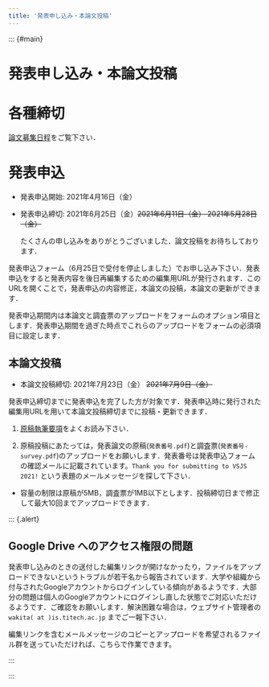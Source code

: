 ```yaml
---
title: '発表申し込み・本論文投稿'
---
```


::: {#main}

# 発表申し込み・本論文投稿

# 各種締切

[論文募集日程](index.html#dates)をご覧下さい．

# 発表申込

- 発表申込開始: 2021年4月16日（金）

- 発表申込締切: 2021年6月25日（金）~~2021年6月11日（金） 2021年5月28日（金）~~

    たくさんの申し込みをありがとうございました．論文投稿をお待ちしております．

<!-- [発表申込フォーム](https://docs.google.com/forms/d/e/1FAIpQLSfgGYT_V0FiAf7TB9cZL3M1-URuhWCdDOEAZubyi5CU-5GPsA/viewform) -->発表申込フォーム（6月25日で受付を停止しました）でお申し込み下さい．発表申込をすると発表内容を後日再編集するための編集用URLが発行されます．このURLを開くことで，発表申込の内容修正，本論文の投稿，本論文の更新ができます． 

発表申込期間内は本論文と調査票のアップロードをフォームのオプション項目とします．発表申込期間を過ぎた時点でこれらのアップロードをフォームの必須項目に設定します．

<!-- 講演原稿の受付は，終了いたしました． -->

## 本論文投稿

- 本論文投稿締切: 2021年7月23日（金） ~~2021年7月9日（金）~~

発表申込締切までに発表申込を完了した方が対象です．発表申込時に発行された編集用URLを用いて本論文投稿締切までに投稿・更新できます．

1. [原稿執筆要項](authoring.html)をよくお読み下さい．

1. 原稿投稿にあたっては，発表論文の原稿(`発表番号.pdf`)と調査票(`発表番号-survey.pdf`)のアップロードをお願いします．発表番号は発表申込フォームの確認メールに記載されています。`Thank you for submitting to VSJS 2021!` という表題のメールメッセージを探して下さい．

- 容量の制限は原稿が5MB，調査票が1MB以下とします．投稿締切日まで修正して最大10回までアップロードできます．

::: {.alert}
## Google Drive へのアクセス権限の問題

発表申し込みのときの送付した編集リンクが開けなかったり，ファイルをアップロードできないというトラブルが若干名から報告されています．大学や組織から付与されたGoogleアカウントからログインしている傾向があるようです．大部分の問題は個人のGoogleアカウントにログインし直した状態でご対応いただけるようです．ご確認をお願いします．解決困難な場合は，ウェブサイト管理者の `wakita( at )is.titech.ac.jp` までご一報下さい．

編集リンクを含むメールメッセージのコピーとアップロードを希望されるファイル群を送っていただければ、こちらで作業できます。
<!-- 注意：講演論文の公開日はシンポジウム初日（2020年9月24日）となります． -->
:::

:::
